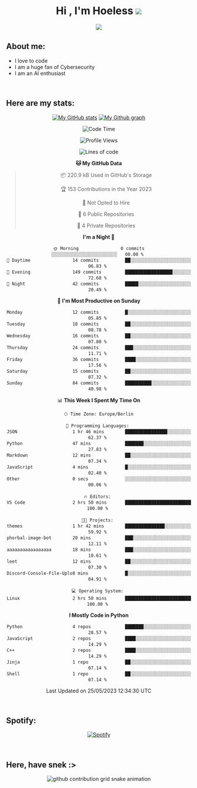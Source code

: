 <h1 align="center">Hi , I'm Hoeless <img src="https://media.giphy.com/media/hvRJCLFzcasrR4ia7z/giphy.gif" width="35"></h1>
<p align="center">
  <a href="https://github.com/whois-hoeless"><img src="https://readme-typing-svg.demolab.com?font=Roboto+Mono&weight=300&size=28&duration=4000&pause=100&color=C109F7&center=true&vCenter=true&width=580&height=127&lines=I'm+a+programmer;I'm+an+AI+enthusiast;I'm+a+big+fan+of+Neural+Networks;I'm+interested+in+Computer+Science;I+love+Cybersecurity;By+the+way+I+use+Arch+%F0%9F%92%80"></a>
</p>

## About me:

- I love to code
- I am a huge fan of Cybersecurity
- I am an AI enthusiast 

<br>

## Here are my stats:

<div align="center">
    
 [![My GitHub stats](https://github-readme-stats.vercel.app/api?username=whois-hoeless&count_private=true&show_icons=true&theme=radical)](https://github.com/whois-hoeless)
 [![My Github graph](http://github-profile-summary-cards.vercel.app/api/cards/profile-details?username=whois-hoeless&theme=radical)](https://github.com/whois-hoeless)

<!--START_SECTION:waka-->
![Code Time](http://img.shields.io/badge/Code%20Time-12%20hrs%2013%20mins-blue)

![Profile Views](http://img.shields.io/badge/Profile%20Views-1-blue)

![Lines of code](https://img.shields.io/badge/From%20Hello%20World%20I%27ve%20Written-24.4%20thousand%20lines%20of%20code-blue)

**🐱 My GitHub Data** 

> 📦 220.9 kB Used in GitHub's Storage 
 > 
> 🏆 153 Contributions in the Year 2023
 > 
> 🚫 Not Opted to Hire
 > 
> 📜 6 Public Repositories 
 > 
> 🔑 4 Private Repositories 
 > 
**I'm a Night 🦉** 

```text
🌞 Morning                0 commits           ░░░░░░░░░░░░░░░░░░░░░░░░░   00.00 % 
🌆 Daytime                14 commits          ██░░░░░░░░░░░░░░░░░░░░░░░   06.83 % 
🌃 Evening                149 commits         ██████████████████░░░░░░░   72.68 % 
🌙 Night                  42 commits          █████░░░░░░░░░░░░░░░░░░░░   20.49 % 
```
📅 **I'm Most Productive on Sunday** 

```text
Monday                   12 commits          █░░░░░░░░░░░░░░░░░░░░░░░░   05.85 % 
Tuesday                  18 commits          ██░░░░░░░░░░░░░░░░░░░░░░░   08.78 % 
Wednesday                16 commits          ██░░░░░░░░░░░░░░░░░░░░░░░   07.80 % 
Thursday                 24 commits          ███░░░░░░░░░░░░░░░░░░░░░░   11.71 % 
Friday                   36 commits          ████░░░░░░░░░░░░░░░░░░░░░   17.56 % 
Saturday                 15 commits          ██░░░░░░░░░░░░░░░░░░░░░░░   07.32 % 
Sunday                   84 commits          ██████████░░░░░░░░░░░░░░░   40.98 % 
```


📊 **This Week I Spent My Time On** 

```text
🕑︎ Time Zone: Europe/Berlin

💬 Programming Languages: 
JSON                     1 hr 46 mins        ████████████████░░░░░░░░░   62.37 % 
Python                   47 mins             ███████░░░░░░░░░░░░░░░░░░   27.83 % 
Markdown                 12 mins             ██░░░░░░░░░░░░░░░░░░░░░░░   07.34 % 
JavaScript               4 mins              █░░░░░░░░░░░░░░░░░░░░░░░░   02.40 % 
Other                    0 secs              ░░░░░░░░░░░░░░░░░░░░░░░░░   00.06 % 

🔥 Editors: 
VS Code                  2 hrs 50 mins       █████████████████████████   100.00 % 

🐱‍💻 Projects: 
themes                   1 hr 42 mins        ███████████████░░░░░░░░░░   59.92 % 
phorbal-image-bot        20 mins             ███░░░░░░░░░░░░░░░░░░░░░░   12.11 % 
aaaaaaaaaaaaaaaaa        18 mins             ███░░░░░░░░░░░░░░░░░░░░░░   10.61 % 
leet                     12 mins             ██░░░░░░░░░░░░░░░░░░░░░░░   07.30 % 
Discord-Console-File-Uplo8 mins              █░░░░░░░░░░░░░░░░░░░░░░░░   04.91 % 

💻 Operating System: 
Linux                    2 hrs 50 mins       █████████████████████████   100.00 % 
```

**I Mostly Code in Python** 

```text
Python                   4 repos             ███████░░░░░░░░░░░░░░░░░░   28.57 % 
JavaScript               2 repos             ████░░░░░░░░░░░░░░░░░░░░░   14.29 % 
C++                      2 repos             ████░░░░░░░░░░░░░░░░░░░░░   14.29 % 
Jinja                    1 repo              ██░░░░░░░░░░░░░░░░░░░░░░░   07.14 % 
Shell                    1 repo              ██░░░░░░░░░░░░░░░░░░░░░░░   07.14 % 
```




 Last Updated on 25/05/2023 12:34:30 UTC
<!--END_SECTION:waka-->
</div>
<br>

## Spotify:

<div align="center">

[![Spotify](https://whois-hoeless.vercel.app/api/spotify?background_color=0d1117&border_color=090d13)](https://open.spotify.com/user/heanchenhorst)
</div>

<br>

## Here, have snek :>
<div align="center">
<picture>
  <source media="(prefers-color-scheme: dark)" srcset="https://raw.githubusercontent.com/whois-hoeless/whois-hoeless/output/github-contribution-grid-snake-dark.svg">
  <source media="(prefers-color-scheme: light)" srcset="https://raw.githubusercontent.com/whois-hoeless/whois-hoeless/output/github-contribution-grid-snake.svg">
  <img alt="github contribution grid snake animation" src="https://raw.githubusercontent.com/whois-hoeless/whois-hoeless/output/github-contribution-grid-snake.svg">
</div>
